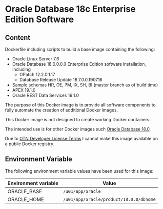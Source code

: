 # Oracle Database 18c Enterprise Edition Software

## Content

Dockerfile including scripts to build a base image containing the following:

* Oracle Linux Server 7.6
* Oracle Database 18.0.0.0.0 Enterprise Edition software installation, including
  * OPatch 12.2.0.1.17
  * Database Release Update 18.7.0.0.190716
* Sample schemas HR, OE, PM, IX, SH, BI (master branch as of build time)
* APEX 19.1.0
* Oracle REST Data Services 19.1.0

The purpose of this Docker image is to provide all software components to fully automate the creation of additional Docker images.

This Docker image is not designed to create working Docker containers.

The intended use is for other Docker images such [Oracle Database 18.0](https://github.com/PhilippSalvisberg/docker-odb/blob/master/OracleDatabase/18.0).

Due to [OTN Developer License Terms](http://www.oracle.com/technetwork/licenses/standard-license-152015.html) I cannot make this image available on a public Docker registry.

## Environment Variable

The following environment variable values have been used for this image:

Environment variable | Value
-------------------- | -------------
ORACLE_BASE | ```/u01/app/oracle```
ORACLE_HOME | ```/u01/app/oracle/product/18.0.0/dbhome```

